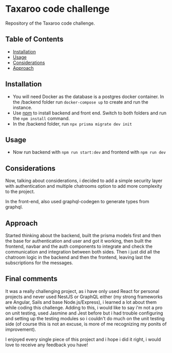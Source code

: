 # Taxaroo code challenge

Repository of the Taxaroo code challenge.

## Table of Contents

- [Installation](#installation)
- [Usage](#usage)
- [Considerations](#considerations)
- [Approach](#Approach)

## Installation 

- You will need Docker as the database is a postgres docker container. In the /backend folder run ``docker-compose up`` to create and run the instance.
- Use [npm](https://www.npmjs.com/) to install backend and front end. Switch to both folders and run the ``npm install`` command.
- In the /backend folder, run ``npx prisma migrate dev init``

## Usage

- Now run backend with ``npm run start:dev`` and frontend with ``npm run dev``

## Considerations

Now, talking about considerations, i decided to add a simple security layer with authentication and multiple chatrooms option to add more complexity to the project.

In the front-end, also used graphql-codegen to generate types from graphql.

## Approach

Started thinking about the backend, built the prisma models first and then the base for authentication and user and got it working, then built the frontend, navbar and the auth components to integrate and check the communication and integration between both sides. Then i just did all the chatroom logic in the backend and then the frontend, leaving last the subscriptions for the messages.

## Final comments

It was a really challenging project, as i have only used React for personal projects  and never used NestJS or GraphQL either (my strong frameworks are Angular, Sails and base Node.js/Express), i learned a lot about them while coding this challenge. Adding to this, i would like to say i'm not a pro on unit testing, used Jasmine and Jest before but i had trouble configuring and setting up the testing modules so i couldn't do much on the unit testing side (of course this is not an excuse, is more of me recognizing my ponits of improvement).

I enjoyed every single piece of this project and i hope i did it right, i would love to receive any feedback you have!
